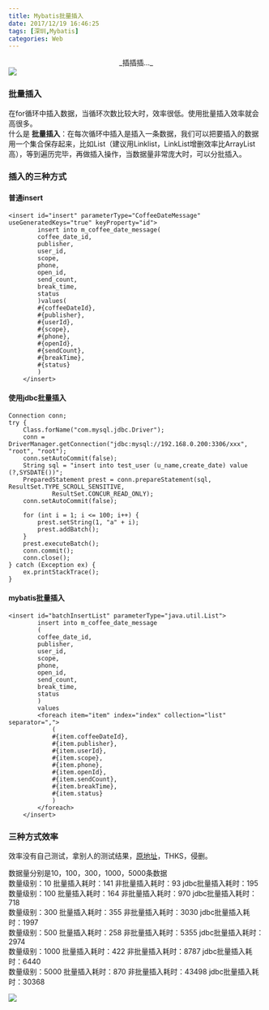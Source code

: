 ```yaml
---
title: Mybatis批量插入
date: 2017/12/19 16:46:25
tags: [深圳,Mybatis]
categories: Web
---
```


<center>_插插插..._</center>
<img src="http://oyo2a85eo.bkt.clouddn.com/banner/shenzhen.jpg">
<!-- more -->

### 批量插入
在for循环中插入数据，当循环次数比较大时，效率很低。使用批量插入效率就会高很多。<br>
什么是 **批量插入**：在每次循环中插入是插入一条数据，我们可以把要插入的数据用一个集合保存起来，比如List（建议用Linklist，LinkList增删效率比ArrayList高），等到遍历完毕，再做插入操作，当数据量非常庞大时，可以分批插入。

### 插入的三种方式
#### 普通insert

```
<insert id="insert" parameterType="CoffeeDateMessage" useGeneratedKeys="true" keyProperty="id">
        insert into m_coffee_date_message(
        coffee_date_id,
        publisher,
        user_id,
        scope,
        phone,
        open_id,
        send_count,
        break_time,
        status
        )values(
        #{coffeeDateId},
        #{publisher},
        #{userId},
        #{scope},
        #{phone},
        #{openId},
        #{sendCount},
        #{breakTime},
        #{status}
        )
    </insert>
```
#### 使用jdbc批量插入

```
Connection conn;
try {
    Class.forName("com.mysql.jdbc.Driver");
    conn = DriverManager.getConnection("jdbc:mysql://192.168.0.200:3306/xxx", "root", "root");
    conn.setAutoCommit(false);
    String sql = "insert into test_user (u_name,create_date) value (?,SYSDATE())";
    PreparedStatement prest = conn.prepareStatement(sql, ResultSet.TYPE_SCROLL_SENSITIVE,
            ResultSet.CONCUR_READ_ONLY);
    conn.setAutoCommit(false);

    for (int i = 1; i <= 100; i++) {
        prest.setString(1, "a" + i);
        prest.addBatch();
    }
    prest.executeBatch();
    conn.commit();
    conn.close();
} catch (Exception ex) {
    ex.printStackTrace();
}
```
#### mybatis批量插入

```
<insert id="batchInsertList" parameterType="java.util.List">
        insert into m_coffee_date_message
        (
        coffee_date_id,
        publisher,
        user_id,
        scope,
        phone,
        open_id,
        send_count,
        break_time,
        status
        )
        values
        <foreach item="item" index="index" collection="list" separator=",">
            (
            #{item.coffeeDateId},
            #{item.publisher},
            #{item.userId},
            #{item.scope},
            #{item.phone},
            #{item.openId},
            #{item.sendCount},
            #{item.breakTime},
            #{item.status}
            )
        </foreach>
    </insert>
```

### 三种方式效率
效率没有自己测试，拿别人的测试结果，<a href="http://blog.csdn.net/chenpy/article/details/53912752">原地址</a>，THKS，侵删。</br>

数据量分别是10，100，300，1000，5000条数据</br>
数量级别：10 批量插入耗时：141 非批量插入耗时：93 jdbc批量插入耗时：195</br>
数量级别：100 批量插入耗时：164 非批量插入耗时：970 jdbc批量插入耗时：718</br>
数量级别：300 批量插入耗时：355 非批量插入耗时：3030 jdbc批量插入耗时：1997</br>
数量级别：500 批量插入耗时：258 非批量插入耗时：5355 jdbc批量插入耗时：2974</br>
数量级别：1000 批量插入耗时：422 非批量插入耗时：8787 jdbc批量插入耗时：6440</br>
数量级别：5000 批量插入耗时：870 非批量插入耗时：43498 jdbc批量插入耗时：30368

<img id="YangBlog2" src="http://oyo2a85eo.bkt.clouddn.com//post/mybatis_batchInsert/mybatis_batchInsert.png">
